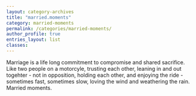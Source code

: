 ```yaml
---
layout: category-archives
title: "married.moments"
category: married-moments
permalink: /categories/married-moments/
author_profile: true
entries_layout: list
classes:
---
```

Marriage is a life long commitment to compromise and shared sacrifice.  Like two people on a motorcyle, trusting each other, leaning in and out togehter - not in opposition, holding each other, and enjoying the ride - sometimes fast, sometimes slow, loving the wind and weathering the rain.  Married moments.

